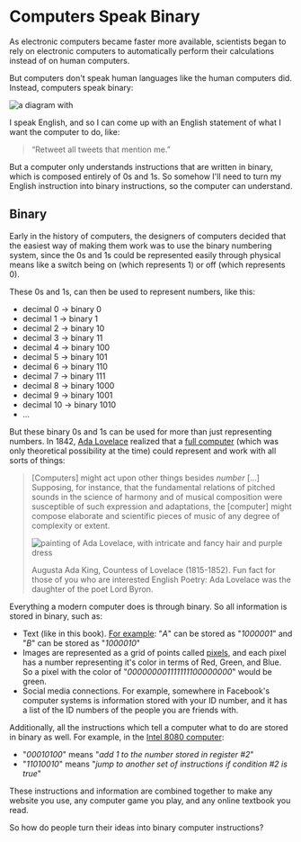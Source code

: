 # Computers Speak Binary

As electronic computers became faster more available, scientists began to rely on electronic computers to automatically perform their calculations instead of on human computers.

But computers don't speak human languages like the human computers did. Instead, computers speak binary:

![a diagram with ](english_binary.png)

I speak English, and so I can come up with an English statement of what I want the computer to do, like:
> “Retweet all tweets that mention me.”

But a computer only understands instructions that are written in binary, which is composed entirely of 0s and 1s. So somehow I'll need to turn my English instruction into binary instructions, so the computer can understand.

## Binary
Early in the history of computers, the designers of computers decided that the easiest way of making them work was to use the binary numbering system, since the 0s and 1s could be represented easily through physical means like a switch being on (which represents 1) or off (which represents 0).

These 0s and 1s, can then be used to represent numbers, like this:
- decimal 0 &rarr; binary 0
- decimal 1 &rarr; binary 1
- decimal 2 &rarr; binary 10
- decimal 3 &rarr; binary 11
- decimal 4 &rarr; binary 100
- decimal 5 &rarr; binary 101
- decimal 6 &rarr; binary 110
- decimal 7 &rarr; binary 111
- decimal 8 &rarr; binary 1000
- decimal 9 &rarr; binary 1001
- decimal 10 &rarr; binary 1010
- ...

But these binary 0s and 1s can be used for more than just representing numbers. In 1842, [Ada Lovelace](https://en.wikipedia.org/wiki/Ada_Lovelace) realized that a [full computer](https://en.wikipedia.org/wiki/Turing_completeness) (which was only theoretical possibility at the time) could represent and work with all sorts of things:
> [Computers] might act upon other things besides _number_ [...] Supposing, for instance, that the fundamental relations of pitched sounds in the science of harmony and of musical composition were susceptible of such expression and adaptations, the [computer] might compose elaborate and scientific pieces of music of any degree of complexity or extent.
>
> ![painting of Ada Lovelace, with intricate and fancy hair and purple dress](ada_lovelace.jpg)
>
> Augusta Ada King, Countess of Lovelace (1815-1852). Fun fact for those of you who are interested English Poetry: Ada Lovelace was the daughter of the poet Lord Byron.

Everything a modern computer does is through binary. So all information is stored in binary, such as:
  - Text (like in this book). [For example](https://en.wikipedia.org/wiki/ASCII#Printable_characters): "_A_" can be stored as "_1000001_" and "_B_" can be stored as "_1000010_"
  - Images are represented as a grid of points called [pixels](https://en.wikipedia.org/wiki/Pixel), and each pixel has a number representing it's color in terms of Red, Green, and Blue. So a pixel with the color of "_000000001111111100000000_" would be green.
  - Social media connections. For example, somewhere in Facebook's computer systems is information stored with your ID number, and it has a list of the ID numbers of the people you are friends with.

Additionally, all the instructions which tell a computer what to do are stored in binary as well. For example, in the [Intel 8080 computer](http://dunfield.classiccmp.org/r/8080.txt):
  - "_00010100_" means "_add 1 to the number stored in register #2_"
  - "_11010010_" means "_jump to another set of instructions if condition #2 is true_"

These instructions and information are combined together to make any website you use, any computer game you play, and any online textbook you read.

So how do people turn their ideas into binary computer instructions?
